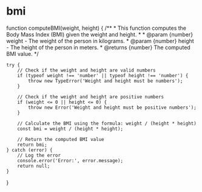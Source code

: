 # bmi
  
function computeBMI(weight, height) {
    /**
     * This function computes the Body Mass Index (BMI) given the weight and height.
     * 
     * @param {number} weight - The weight of the person in kilograms.
     * @param {number} height - The height of the person in meters.
     * @returns {number} The computed BMI value.
     */
    
    try {
        // Check if the weight and height are valid numbers
        if (typeof weight !== 'number' || typeof height !== 'number') {
            throw new TypeError('Weight and height must be numbers');
        }
        
        // Check if the weight and height are positive numbers
        if (weight <= 0 || height <= 0) {
            throw new Error('Weight and height must be positive numbers');
        }
        
        // Calculate the BMI using the formula: weight / (height * height)
        const bmi = weight / (height * height);
        
        // Return the computed BMI value
        return bmi;
    } catch (error) {
        // Log the error
        console.error('Error:', error.message);
        return null;
    }
}
